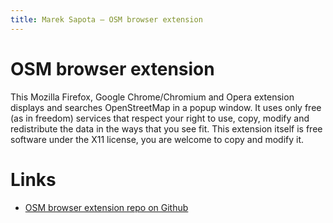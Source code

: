 ```yaml
---
title: Marek Sapota — OSM browser extension
---
```


# OSM browser extension

This Mozilla Firefox, Google Chrome/Chromium and Opera extension displays and
searches OpenStreetMap in a popup window.  It uses only free (as in freedom)
services that respect your right to use, copy, modify and redistribute the data
in the ways that you see fit.  This extension itself is free software under the
X11 license, you are welcome to copy and modify it.

# Links
- [OSM browser extension repo on
  Github](https://github.com/maarons/OSMExtension)
